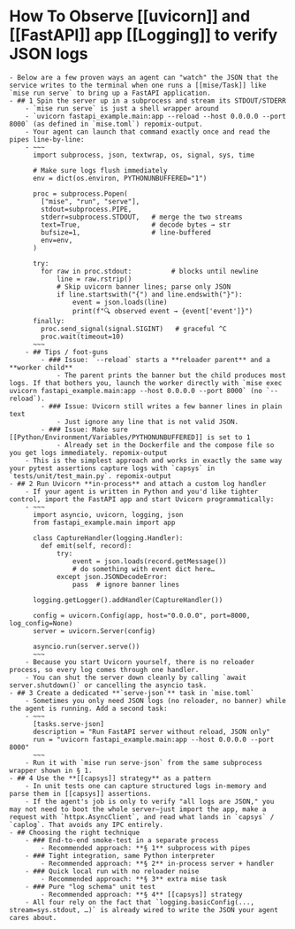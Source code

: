 # How To Observe [[uvicorn]] and [[FastAPI]] app [[Logging]] to verify JSON logs
	- Below are a few proven ways an agent can "watch" the JSON that the service writes to the terminal when one runs a [[mise/Task]] like `mise run serve` to bring up a FastAPI application.
	- ## 1 Spin the server up in a subprocess and stream its STDOUT/STDERR
		- `mise run serve` is just a shell wrapper around
		- `uvicorn fastapi_example.main:app --reload --host 0.0.0.0 --port 8000` (as defined in `mise.toml`) repomix-output.
		- Your agent can launch that command exactly once and read the pipes line-by-line:
		- ~~~
		  import subprocess, json, textwrap, os, signal, sys, time
		  
		  # Make sure logs flush immediately
		  env = dict(os.environ, PYTHONUNBUFFERED="1")
		  
		  proc = subprocess.Popen(
		    ["mise", "run", "serve"],
		    stdout=subprocess.PIPE,
		    stderr=subprocess.STDOUT,   # merge the two streams
		    text=True,                  # decode bytes → str
		    bufsize=1,                  # line-buffered
		    env=env,
		  )
		  
		  try:
		    for raw in proc.stdout:          # blocks until newline
		        line = raw.rstrip()
		        # Skip uvicorn banner lines; parse only JSON
		        if line.startswith("{") and line.endswith("}"):
		            event = json.loads(line)
		            print(f"🔍 observed event → {event['event']}")
		  finally:
		    proc.send_signal(signal.SIGINT)   # graceful ^C
		    proc.wait(timeout=10)
		  ~~~
		- ## Tips / foot-guns
			- ### Issue: `--reload` starts a **reloader parent** and a **worker child**
				- The parent prints the banner but the child produces most logs. If that bothers you, launch the worker directly with `mise exec uvicorn fastapi_example.main:app --host 0.0.0.0 --port 8000` (no `--reload`).
			- ### Issue: Uvicorn still writes a few banner lines in plain text
				- Just ignore any line that is not valid JSON.
			- ### Issue: Make sure  [[Python/Environment/Variables/PYTHONUNBUFFERED]] is set to 1
				- Already set in the Dockerfile and the compose file so you get logs immediately. repomix-output
		- This is the simplest approach and works in exactly the same way your pytest assertions capture logs with `capsys` in `tests/unit/test_main.py`. repomix-output
	- ## 2 Run Uvicorn **in-process** and attach a custom log handler
		- If your agent is written in Python and you'd like tighter control, import the FastAPI app and start Uvicorn programmatically:
		- ~~~
		  import asyncio, uvicorn, logging, json
		  from fastapi_example.main import app
		  
		  class CaptureHandler(logging.Handler):
		    def emit(self, record):
		        try:
		            event = json.loads(record.getMessage())
		            # do something with event dict here…
		        except json.JSONDecodeError:
		            pass  # ignore banner lines
		  
		  logging.getLogger().addHandler(CaptureHandler())
		  
		  config = uvicorn.Config(app, host="0.0.0.0", port=8000, log_config=None)
		  server = uvicorn.Server(config)
		  
		  asyncio.run(server.serve())
		  ~~~
		- Because you start Uvicorn yourself, there is no reloader process, so every log comes through one handler.
		- You can shut the server down cleanly by calling `await server.shutdown()` or cancelling the asyncio task.
	- ## 3 Create a dedicated **`serve-json`** task in `mise.toml`
		- Sometimes you only need JSON logs (no reloader, no banner) while the agent is running. Add a second task:
		- ~~~
		  [tasks.serve-json]
		  description = "Run FastAPI server without reload, JSON only"
		  run = "uvicorn fastapi_example.main:app --host 0.0.0.0 --port 8000"
		  ~~~
		- Run it with `mise run serve-json` from the same subprocess wrapper shown in § 1.
	- ## 4 Use the **[[capsys]] strategy** as a pattern
		- In unit tests one can capture structured logs in-memory and parse them in [[capsys]] assertions.
		- If the agent's job is only to verify "all logs are JSON," you may not need to boot the whole server—just import the app, make a request with `httpx.AsyncClient`, and read what lands in `capsys` / `caplog`. That avoids any IPC entirely.
	- ## Choosing the right technique
		- ### End-to-end smoke-test in a separate process
			- Recommended approach: **§ 1** subprocess with pipes
		- ### Tight integration, same Python interpreter
			- Recommended approach: **§ 2** in-process server + handler
		- ### Quick local run with no reloader noise
			- Recommended approach: **§ 3** extra mise task
		- ### Pure "log schema" unit test
			- Recommended approach: **§ 4** [[capsys]] strategy
		- All four rely on the fact that `logging.basicConfig(..., stream=sys.stdout, …)` is already wired to write the JSON your agent cares about.